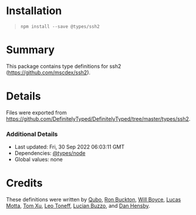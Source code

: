 # Installation
> `npm install --save @types/ssh2`

# Summary
This package contains type definitions for ssh2 (https://github.com/mscdex/ssh2).

# Details
Files were exported from https://github.com/DefinitelyTyped/DefinitelyTyped/tree/master/types/ssh2.

### Additional Details
 * Last updated: Fri, 30 Sep 2022 06:03:11 GMT
 * Dependencies: [@types/node](https://npmjs.com/package/@types/node)
 * Global values: none

# Credits
These definitions were written by [Qubo](https://github.com/tkQubo), [Ron Buckton](https://github.com/rbuckton), [Will Boyce](https://github.com/wrboyce), [Lucas Motta](https://github.com/lucasmotta), [Tom Xu](https://github.com/hengkx), [Leo Toneff](https://github.com/bragle), [Lucian Buzzo](https://github.com/LucianBuzzo), and [Dan Hensby](https://github.com/dhensby).
